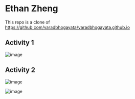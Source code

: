 # Ethan Zheng
This repo is a clone of https://github.com/varadbhogayata/varadbhogayata.github.io

## Activity 1
![image](https://github.com/EthanZheng11/ethanzheng11.github.io/assets/77181471/4cac4484-c537-48be-b802-57624061ed1f)

## Activity 2
![image](https://github.com/EthanZheng11/ethanzheng11.github.io/assets/77181471/ba5ea4b5-1700-42ec-b340-222f6edadc28)

![image](https://github.com/EthanZheng11/ethanzheng11.github.io/assets/77181471/d07ee05e-793f-4226-85fc-0db75590a6c1)



